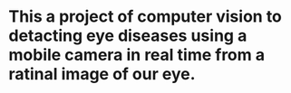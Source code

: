 # This a project of computer vision to detacting eye diseases using a mobile camera in real time from a ratinal image of our eye.

